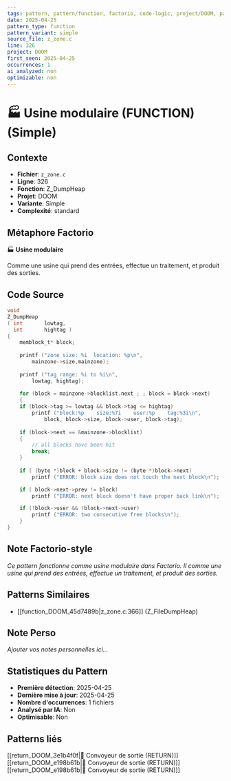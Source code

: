 ```yaml
---
tags: pattern, pattern/function, factorio, code-logic, project/DOOM, pattern/variant/simple
date: 2025-04-25
pattern_type: function
pattern_variant: simple
source_file: z_zone.c
line: 326
project: DOOM
first_seen: 2025-04-25
occurrences: 1
ai_analyzed: non
optimizable: non
---
```


# 🏭 Usine modulaire (FUNCTION) (Simple)

## Contexte
- **Fichier**: `z_zone.c`
- **Ligne**: 326
- **Fonction**: Z_DumpHeap
- **Projet**: DOOM
- **Variante**: Simple
- **Complexité**: standard

## Métaphore Factorio
🏭 **Usine modulaire**

Comme une usine qui prend des entrées, effectue un traitement, et produit des sorties.

## Code Source
```c
void
Z_DumpHeap
( int		lowtag,
  int		hightag )
{
    memblock_t*	block;
	
    printf ("zone size: %i  location: %p\n",
	    mainzone->size,mainzone);
    
    printf ("tag range: %i to %i\n",
	    lowtag, hightag);
	
    for (block = mainzone->blocklist.next ; ; block = block->next)
    {
	if (block->tag >= lowtag && block->tag <= hightag)
	    printf ("block:%p    size:%7i    user:%p    tag:%3i\n",
		    block, block->size, block->user, block->tag);
		
	if (block->next == &mainzone->blocklist)
	{
	    // all blocks have been hit
	    break;
	}
	
	if ( (byte *)block + block->size != (byte *)block->next)
	    printf ("ERROR: block size does not touch the next block\n");

	if ( block->next->prev != block)
	    printf ("ERROR: next block doesn't have proper back link\n");

	if (!block->user && !block->next->user)
	    printf ("ERROR: two consecutive free blocks\n");
    }
}
```

## Note Factorio-style
*Ce pattern fonctionne comme usine modulaire dans Factorio. Il comme une usine qui prend des entrées, effectue un traitement, et produit des sorties.*

## Patterns Similaires
- [[function_DOOM_45d7489b|z_zone.c:366]] (Z_FileDumpHeap)

## Note Perso
*Ajouter vos notes personnelles ici...*

## Statistiques du Pattern
- **Première détection**: 2025-04-25
- **Dernière mise à jour**: 2025-04-25
- **Nombre d'occurrences**: 1 fichiers
- **Analysé par IA**: Non
- **Optimisable**: Non

## Patterns liés
[[return_DOOM_3e1b4f0f|🚚 Convoyeur de sortie (RETURN)]]
[[return_DOOM_e198b61b|🚚 Convoyeur de sortie (RETURN)]]
[[return_DOOM_e198b61b|🚚 Convoyeur de sortie (RETURN)]]
